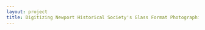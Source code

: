 ```yaml
--- 
layout: project 
title: Digitizing Newport Historical Society's Glass Format Photographic Collections
---
```




